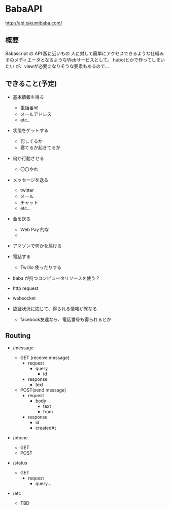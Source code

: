 BabaAPI
=======

http://api.takumibaba.com/

## 概要

Babascript の API 版に近いもの
人に対して簡単にアクセスできるような仕組み
そのメディエータとなるようなWebサービスとして。
hubotとかで作ってしまいたい
が、viewが必要になりそうな要素もあるので...

## できること(予定)

- 基本情報を得る
  - 電話番号
  - メールアドレス
  - etc..
- 状態をゲットする
  - 何してるか
  - 寝てるか起きてるか
- 何か行動させる
  - 〇〇やれ
- メッセージを送る
  - twitter
  - メール
  - チャット
  - etc...
- 金を送る
  - Web Pay 的な
  - 
- アマゾンで何かを届ける
- 電話する
  - Twillio 使ったりする
- baba が持つコンピュータリソースを使う？

- http request
- websocket
- 認証状況に応じて、得られる情報が異なる
  - facebook友達なら、電話番号も得られるとか


## Routing

- /message
  - GET (receive message)
    - request
      - query
        - id
    - response
      - text
  - POST(send message)
    - request
      - body
        - text
        - from
    - response
      - id
      - createdAt

- /phone
  - GET
  - POST

- /status
  - GET
    - request
      - query...

- /etc
  - TBD
  
